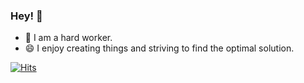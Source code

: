### Hey! 👋 
- 🔭 I am a hard worker.
- 😄 I enjoy creating things and striving to find the optimal solution.
<!-- ![](http://mazassumnida.wtf/api/v2/generate_badge?boj=ny2485) -->
<!-- ![mazandi profile](http://mazandi.herokuapp.com/api?handle=ny2485&theme=warm) -->
 <!--![young's GitHub stats](https://github-readme-stats.vercel.app/api?username=young0264&theme=dark&show_icons=true)-->

 <!-- [![young's GitHub stats](https://github-readme-stats.vercel.app/api?username=young0264)](https://github.com/young0264/young0264/blob/main/README.md) -->

<!-- [![Top Langs](https://github-readme-stats.vercel.app/api/top-langs/?username=young0264&layout=compact)](https://github.com/young0264/young0264/blob/main/README.md) -->

[![Hits](https://hits.seeyoufarm.com/api/count/incr/badge.svg?url=https%3A%2F%2Fgithub.com%2Fyoung0264&count_bg=%232B72D7&title_bg=%23555555&icon=&icon_color=%232F31E5&title=hits&edge_flat=false)](https://hits.seeyoufarm.com)
 
<!--
**young0264/young0264** is a ✨ _special_ ✨ repository because its `README.md` (this file) appears on your GitHub profile.

Here are some ideas to get you started:

- 🔭 I’m currently working on ...
- 🌱 I’m currently learning ...
- 👯 I’m looking to collaborate on ...
- 🤔 I’m looking for help with ...
- 💬 Ask me about ...
- 📫 How to reach me: ...
- 😄 Pronouns: ...
- ⚡ Fun fact: ...
-->
